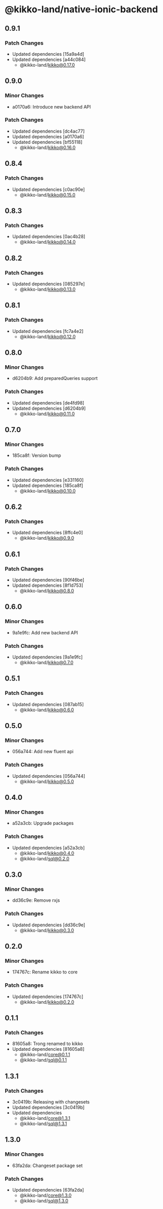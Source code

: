 # @kikko-land/native-ionic-backend

## 0.9.1

### Patch Changes

- Updated dependencies [15a9a4d]
- Updated dependencies [a44c084]
  - @kikko-land/kikko@0.17.0

## 0.9.0

### Minor Changes

- a0170a6: Introduce new backend API

### Patch Changes

- Updated dependencies [dc4ac77]
- Updated dependencies [a0170a6]
- Updated dependencies [bf55118]
  - @kikko-land/kikko@0.16.0

## 0.8.4

### Patch Changes

- Updated dependencies [c0ac90e]
  - @kikko-land/kikko@0.15.0

## 0.8.3

### Patch Changes

- Updated dependencies [0ac4b28]
  - @kikko-land/kikko@0.14.0

## 0.8.2

### Patch Changes

- Updated dependencies [085297e]
  - @kikko-land/kikko@0.13.0

## 0.8.1

### Patch Changes

- Updated dependencies [fc7a4e2]
  - @kikko-land/kikko@0.12.0

## 0.8.0

### Minor Changes

- d6204b9: Add preparedQueries support

### Patch Changes

- Updated dependencies [de4fd98]
- Updated dependencies [d6204b9]
  - @kikko-land/kikko@0.11.0

## 0.7.0

### Minor Changes

- 185ca8f: Version bump

### Patch Changes

- Updated dependencies [e331160]
- Updated dependencies [185ca8f]
  - @kikko-land/kikko@0.10.0

## 0.6.2

### Patch Changes

- Updated dependencies [8ffc4e0]
  - @kikko-land/kikko@0.9.0

## 0.6.1

### Patch Changes

- Updated dependencies [90f46be]
- Updated dependencies [8f1d753]
  - @kikko-land/kikko@0.8.0

## 0.6.0

### Minor Changes

- 9a1e9fc: Add new backend API

### Patch Changes

- Updated dependencies [9a1e9fc]
  - @kikko-land/kikko@0.7.0

## 0.5.1

### Patch Changes

- Updated dependencies [087ab15]
  - @kikko-land/kikko@0.6.0

## 0.5.0

### Minor Changes

- 056a744: Add new fluent api

### Patch Changes

- Updated dependencies [056a744]
  - @kikko-land/kikko@0.5.0

## 0.4.0

### Minor Changes

- a52a3cb: Upgrade packages

### Patch Changes

- Updated dependencies [a52a3cb]
  - @kikko-land/kikko@0.4.0
  - @kikko-land/sql@0.2.0

## 0.3.0

### Minor Changes

- dd36c9e: Remove rxjs

### Patch Changes

- Updated dependencies [dd36c9e]
  - @kikko-land/kikko@0.3.0

## 0.2.0

### Minor Changes

- 174767c: Rename kikko to core

### Patch Changes

- Updated dependencies [174767c]
  - @kikko-land/kikko@0.2.0

## 0.1.1

### Patch Changes

- 81605a8: Trong renamed to kikko
- Updated dependencies [81605a8]
  - @kikko-land/core@0.1.1
  - @kikko-land/sql@0.1.1

## 1.3.1

### Patch Changes

- 3c0419b: Releasing with changesets
- Updated dependencies [3c0419b]
- Updated dependencies
  - @kikko-land/core@1.3.1
  - @kikko-land/sql@1.3.1

## 1.3.0

### Minor Changes

- 63fa2da: Changeset package set

### Patch Changes

- Updated dependencies [63fa2da]
  - @kikko-land/core@1.3.0
  - @kikko-land/sql@1.3.0
